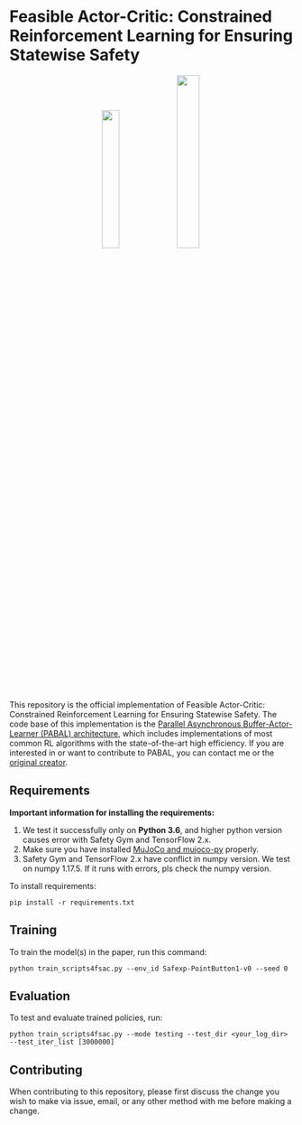 # Feasible Actor-Critic: Constrained Reinforcement Learning for Ensuring Statewise Safety

<div align=center>
<img src="utils/walker.gif" width = 25%/>
<img src="utils/safexp.gif" width = 28%/>
</div>

This repository is the official implementation of Feasible Actor-Critic: Constrained Reinforcement Learning for Ensuring Statewise Safety. 
The code base of this implementation is the [Parallel Asynchronous Buffer-Actor-Learner (PABAL) architecture](https://github.com/idthanm/mpg),
which includes implementations of most common RL algorithms with the state-of-the-art high efficiency.
If you are interested in or want to contribute to PABAL, you can contact me or the [original creator](https://github.com/idthanm).

## Requirements

**Important information for installing the requirements:**
1. We test it successfully only on **Python 3.6**, and higher python version causes error with Safety Gym and TensorFlow 2.x. 
2. Make sure you have installed [MuJoCo and mujoco-py](https://github.com/openai/mujoco-py) properly.
3. Safety Gym and TensorFlow 2.x have conflict in numpy version. We test on numpy 1.17.5. If it runs with errors, pls check the numpy version.

To install requirements:

```setup
pip install -r requirements.txt
```

## Training

To train the model(s) in the paper, run this command:

```train
python train_scripts4fsac.py --env_id Safexp-PointButton1-v0 --seed 0
```


## Evaluation

To test and evaluate trained policies, run:

```test
python train_scripts4fsac.py --mode testing --test_dir <your_log_dir> --test_iter_list [3000000]
```



## Contributing

When contributing to this repository, please first discuss the change you wish to make via issue, email, or any other method with me before making a change.



